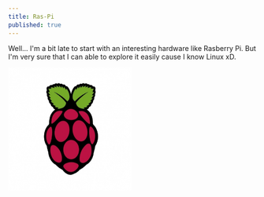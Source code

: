 ```yaml
---
title: Ras-Pi
published: true
---
```

Well... I'm a bit late to start with an interesting hardware like Rasberry Pi. But I'm very sure that I can able to explore it easily cause I know Linux xD.

<img align="center" height="250" width="250" src="https://raw.githubusercontent.com/RanitPradhan/blog/master/Images/RPi/RPi_logo.jpg">
